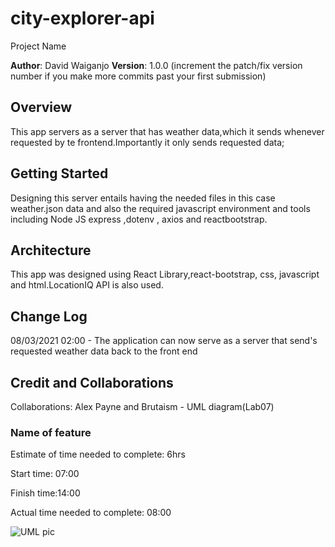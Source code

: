 # city-explorer-api

 Project Name

**Author**: David Waiganjo
**Version**: 1.0.0 (increment the patch/fix version number if you make more commits past your first submission)

## Overview

This app servers as a server that has weather data,which it sends whenever requested by te frontend.Importantly it only sends requested data;

## Getting Started

Designing this server entails having the needed files in this case weather.json data and also the required javascript environment and tools including Node JS express ,dotenv , axios and reactbootstrap.

## Architecture

This app was designed using React Library,react-bootstrap, css, javascript and html.LocationIQ API is also used.

## Change Log

08/03/2021 02:00 - The application can now serve as a server that send's requested weather data back to the front end

## Credit and Collaborations

Collaborations: Alex Payne and Brutaism - UML diagram(Lab07)  

### Name of feature

Estimate of time needed to complete: 6hrs

Start time: 07:00

Finish time:14:00

Actual time needed to complete: 08:00

![UML pic](./src/Lab07%20-%20UML.png)
